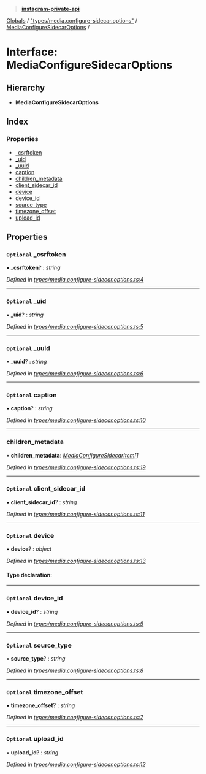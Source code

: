 > **[instagram-private-api](../README.md)**

[Globals](../README.md) / ["types/media.configure-sidecar.options"](../modules/_types_media_configure_sidecar_options_.md) / [MediaConfigureSidecarOptions](_types_media_configure_sidecar_options_.mediaconfiguresidecaroptions.md) /

# Interface: MediaConfigureSidecarOptions

## Hierarchy

* **MediaConfigureSidecarOptions**

## Index

### Properties

* [_csrftoken](_types_media_configure_sidecar_options_.mediaconfiguresidecaroptions.md#optional-_csrftoken)
* [_uid](_types_media_configure_sidecar_options_.mediaconfiguresidecaroptions.md#optional-_uid)
* [_uuid](_types_media_configure_sidecar_options_.mediaconfiguresidecaroptions.md#optional-_uuid)
* [caption](_types_media_configure_sidecar_options_.mediaconfiguresidecaroptions.md#optional-caption)
* [children_metadata](_types_media_configure_sidecar_options_.mediaconfiguresidecaroptions.md#children_metadata)
* [client_sidecar_id](_types_media_configure_sidecar_options_.mediaconfiguresidecaroptions.md#optional-client_sidecar_id)
* [device](_types_media_configure_sidecar_options_.mediaconfiguresidecaroptions.md#optional-device)
* [device_id](_types_media_configure_sidecar_options_.mediaconfiguresidecaroptions.md#optional-device_id)
* [source_type](_types_media_configure_sidecar_options_.mediaconfiguresidecaroptions.md#optional-source_type)
* [timezone_offset](_types_media_configure_sidecar_options_.mediaconfiguresidecaroptions.md#optional-timezone_offset)
* [upload_id](_types_media_configure_sidecar_options_.mediaconfiguresidecaroptions.md#optional-upload_id)

## Properties

### `Optional` _csrftoken

• **_csrftoken**? : *string*

*Defined in [types/media.configure-sidecar.options.ts:4](https://github.com/dilame/instagram-private-api/blob/01eb399/src/types/media.configure-sidecar.options.ts#L4)*

___

### `Optional` _uid

• **_uid**? : *string*

*Defined in [types/media.configure-sidecar.options.ts:5](https://github.com/dilame/instagram-private-api/blob/01eb399/src/types/media.configure-sidecar.options.ts#L5)*

___

### `Optional` _uuid

• **_uuid**? : *string*

*Defined in [types/media.configure-sidecar.options.ts:6](https://github.com/dilame/instagram-private-api/blob/01eb399/src/types/media.configure-sidecar.options.ts#L6)*

___

### `Optional` caption

• **caption**? : *string*

*Defined in [types/media.configure-sidecar.options.ts:10](https://github.com/dilame/instagram-private-api/blob/01eb399/src/types/media.configure-sidecar.options.ts#L10)*

___

###  children_metadata

• **children_metadata**: *[MediaConfigureSidecarItem](_types_media_configure_sidecar_options_.mediaconfiguresidecaritem.md)[]*

*Defined in [types/media.configure-sidecar.options.ts:19](https://github.com/dilame/instagram-private-api/blob/01eb399/src/types/media.configure-sidecar.options.ts#L19)*

___

### `Optional` client_sidecar_id

• **client_sidecar_id**? : *string*

*Defined in [types/media.configure-sidecar.options.ts:11](https://github.com/dilame/instagram-private-api/blob/01eb399/src/types/media.configure-sidecar.options.ts#L11)*

___

### `Optional` device

• **device**? : *object*

*Defined in [types/media.configure-sidecar.options.ts:13](https://github.com/dilame/instagram-private-api/blob/01eb399/src/types/media.configure-sidecar.options.ts#L13)*

#### Type declaration:

___

### `Optional` device_id

• **device_id**? : *string*

*Defined in [types/media.configure-sidecar.options.ts:9](https://github.com/dilame/instagram-private-api/blob/01eb399/src/types/media.configure-sidecar.options.ts#L9)*

___

### `Optional` source_type

• **source_type**? : *string*

*Defined in [types/media.configure-sidecar.options.ts:8](https://github.com/dilame/instagram-private-api/blob/01eb399/src/types/media.configure-sidecar.options.ts#L8)*

___

### `Optional` timezone_offset

• **timezone_offset**? : *string*

*Defined in [types/media.configure-sidecar.options.ts:7](https://github.com/dilame/instagram-private-api/blob/01eb399/src/types/media.configure-sidecar.options.ts#L7)*

___

### `Optional` upload_id

• **upload_id**? : *string*

*Defined in [types/media.configure-sidecar.options.ts:12](https://github.com/dilame/instagram-private-api/blob/01eb399/src/types/media.configure-sidecar.options.ts#L12)*